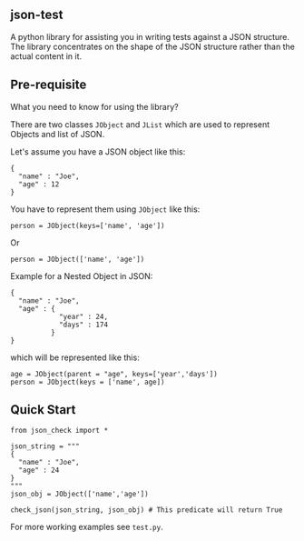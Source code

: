 json-test
----------

A python library for assisting you in writing tests against a JSON
structure. The library concentrates on the shape of the JSON structure
rather than the actual content in it.

Pre-requisite
--------------

What you need to know for using the library?

There are two classes `JObject` and `JList` which are used to
represent Objects and list of JSON.

Let's assume you have a JSON object like this:

````
{
  "name" : "Joe",
  "age" : 12
}
````
You have to represent them using `JObject` like this:

````
person = JObject(keys=['name', 'age'])
````
Or
````
person = JObject(['name', 'age'])
````

Example for a Nested Object in JSON:
````
{
  "name" : "Joe",
  "age" : {
            "year" : 24,
            "days" : 174
          }
}
````
which will be represented like this:
````
age = JObject(parent = "age", keys=['year','days'])
person = JObject(keys = ['name', age])
````

Quick Start
------------
````
from json_check import *

json_string = """
{
  "name" : "Joe",
  "age" : 24
}
"""
json_obj = JObject(['name','age'])

check_json(json_string, json_obj) # This predicate will return True
````

For more working examples see `test.py`.
